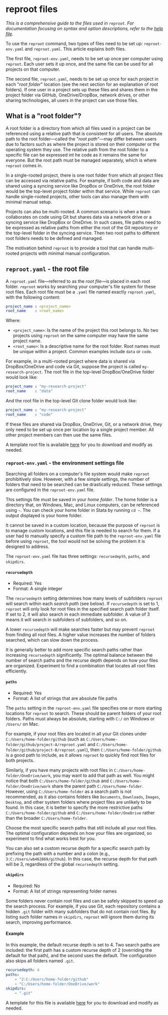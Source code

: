 # reproot files

_This is a comprehensive guide to the files used in `reproot`. For documentation focusing on syntax and option descriptions, refer to the [help file](https://worldbank.github.io/repkit/reference/reproot.html)._

To use the `reproot` command, two types of files need to be set up: `reproot-env.yaml` and `reproot.yaml`. This article explains both files.

The first file, `reproot-env.yaml`, needs to be set up once per computer using `reproot`. Each user sets it up once, and the same file can be used for all projects on that computer.

The second file, `reproot.yaml`, needs to be set up once for each project in each "_root folder_" location (see the next section for an explanation of root folders). If one user in a project sets up these files and shares them in the project folder via GitHub, OneDrive/DropBox, network drives, or other sharing technologies, all users in the project can use those files.

## What is a "root folder"?

A root folder is a directory from which all files used in a project can be referenced using a relative path that is consistent for all users. The absolute path to the root folder—called the "_root path_"—may differ between users due to factors such as where the project is stored on their computer or the operating system they use. The relative path from the root folder to a specific file can be expressed int he code as it remains the same for everyone. But the root path must be managed separately, which is where `reproot` comes in.

In a single-rooted project, there is one root folder from which all project files can be accessed via relative paths. For example, if both code and data are shared using a syncing service like DropBox or OneDrive, the root folder would be the top-level project folder within that service. While `reproot` can handle single-rooted projects, other tools can also manage them with minimal manual setup.

Projects can also be multi-rooted. A common scenario is when a team collaborates on code using Git but shares data via a network drive or a syncing service like DropBox or OneDrive. In such cases, file paths need to be expressed as relative paths from either the root of the Git repository or the top-level folder in the syncing service. Then two root paths to different root folders needs to be defined and managed.

The motivation behind `reproot` is to provide a tool that can handle multi-rooted projects with minimal manual configuration.

## `reproot.yaml` - the root file

A `reproot.yaml` file—referred to as the _root file_—is placed in each root folder. `reproot` works by searching your computer's file system for these root files. Each root file must be a `.yaml` file named exactly `reproot.yaml`, with the following content:

```yaml
project_name : <project_name>
root_name    : <root_name>
```
Where: 

- `<project_name>`: Is the name of the project this root belongs to. No two projects using `reproot` on the same computer may have the same project name.
- `<root_name>`: Is a descriptive name for the root folder. Root names must be unique within a project. Common examples include `data` or `code`.

For example, in a multi-rooted project where data is shared via DropBox/OneDrive and code via Git, suppose the project is called `my-research-project`. The root file in the top-level DropBox/OneDrive folder would look like:

```yaml
project_name : "my-research-project"
root_name    : "data"
```

And the root file in the top-level Git clone folder would look like:

```yaml
project_name : "my-research-project"
root_name    : "code"
```

If these files are shared via DropBox, OneDrive, Git, or a network drive, they only need to be set up once per location by a single project member. All other project members can then use the same files.

A template root file is available [here](https://github.com/worldbank/repkit/blob/main/src/dev/reproot.yaml) for you to download and modify as needed.

### `reproot-env.yaml` - the environment settings file

Searching all folders on a computer's file system would make `reproot` prohibitively slow. However, with a few simple settings, the number of folders that need to be searched can be drastically reduced. These settings are configured in the `reproot-env.yaml` file.

This settings file must be saved in your _home folder_. The home folder is a directory that, on Windows, Mac, and Linux computers, can be referenced using `~`. You can check your home folder in Stata by running `cd ~`. The output displayed is your home folder.

It cannot be saved in a custom location, because the purpose of `reproot` is to manage custom locations, and this file is needed to search for them. If a user had to manually specify a custom file path to the `reproot-env.yaml` file before using `reproot`, the tool would not be solving the problem it is designed to address.

The `reproot-env.yaml` file has three settings: `recursedepth`, `paths`, and `skipdirs`.

#### `recursedepth`

* Required: Yes
* Format: A single integer

The `recursedepth` setting determines how many levels of subfolders `reproot` will search within each _search path_ (see below). If `recursedepth` is set to 1, `reproot` will only look for root files in the specified search path folder itself. If set to 2, it will also search in each immediate subfolder. A value of 3 means it will search in subfolders of subfolders, and so on.

A lower `recursedepth` will make searches faster but may prevent `reproot` from finding all root files. A higher value increases the number of folders searched, which can slow down the process.

It is generally better to add more specific search paths rather than increasing `recursedepth` significantly. The optimal balance between the number of search paths and the recurse depth depends on how your files are organized. Experiment to find a combination that locates all root files efficiently.

#### `paths`

* Required: Yes  
* Format: A list of strings that are absolute file paths

The `paths` setting in the `reproot-env.yaml` file specifies one or more starting locations for `reproot` to search. These should be parent folders of your root folders. Paths must always be absolute, starting with `C:/` on Windows or `/Users/` on Mac.

For example, if your root files are located in all your Git clones under `C:/Users/home-folder/github` (such as `C:/Users/home-folder/github/project-A/reproot.yaml` and `C:/Users/home-folder/github/project-B/reproot.yaml`), then `C:/Users/home-folder/github` is a good path to include, as it allows `reproot` to quickly find root files for both projects.

Similarly, if you have many projects with root files in `C:/Users/home-folder/OneDrive/work`, you may want to add that path as well. You might notice that both `C:/Users/home-folder/github` and `C:/Users/home-folder/OneDrive/work` share the parent path `C:/Users/home-folder`. However, using `C:/Users/home-folder` as a search path is not recommended, as it also contains folders like `Documents`, `Downloads`, `Images`, `Desktop`, and other system folders where project files are unlikely to be found. In this case, it is better to specify the more restrictive paths `C:/Users/home-folder/github` and `C:/Users/home-folder/OneDrive` rather than the broader `C:/Users/home-folder`.

Choose the most specific search paths that still include all your root files. The optimal configuration depends on how your files are organized, so experiment to find what works best for you.

You can also set a custom recurse depth for a specific search path by prefixing the path with a number and a colon (e.g., `3:C:/Users/wb462869/github`). In this case, the recurse depth for that path will be 3, regardless of the global `recursedepth` setting.

#### `skipdirs`

* Required: No  
* Format: A list of strings representing folder names

Some folders never contain root files and can be safely skipped to speed up the search process. For example, if you use Git, each repository contains a hidden `.git` folder with many subfolders that do not contain root files. By listing such folder names in `skipdirs`, `reproot` will ignore them during its search, improving performance.

#### Example

In this example, the default recurse depth is set to 4. Two search paths are included: the first path has a custom recurse depth of 2 (overriding the default for that path), and the second uses the default. The configuration also skips all folders named `.git`.

```yaml
recursedepth: 4
paths:
    - "2:C:/Users/home-folder/github"
    - "C:/Users/home-folder/OneDrive/work"
skipdirs:
    - ".git"
```

A template for this file is available [here](https://github.com/worldbank/repkit/blob/main/src/dev/reproot-env.yaml) for you to download and modify as needed.
